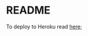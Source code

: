 # README

To deploy to Heroku read [here](https://devcenter.heroku.com/articles/getting-started-with-rails4);
